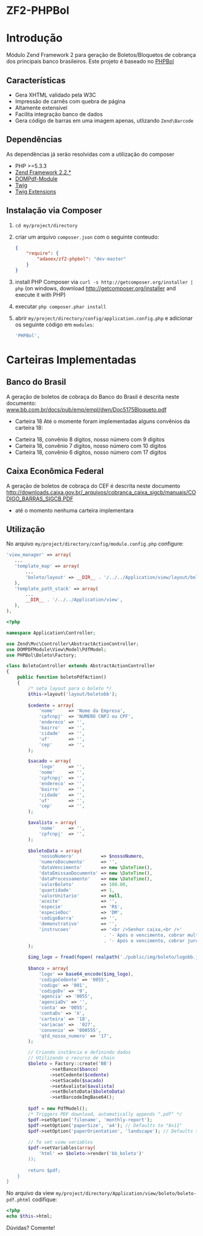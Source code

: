 ZF2-PHPBol
==========

# Introdução

Módulo Zend Framework 2 para geração de Boletos/Bloquetos de cobrança 
dos principais banco brasileiros. 
Este projeto é baseado no [PHPBol](https://github.com/rafaelgou/PHPBol)

## Características

* Gera XHTML validado pela W3C
* Impressão de carnês com quebra de página
* Altamente extensível
* Facilita integração banco de dados
* Gera código de barras em uma imagem apenas, utlizando `Zend\Barcode`

## Dependências
As dependências já serão resolvidas com a utilização do composer

* PHP >=5.3.3
* [Zend Framework 2.2.*](https://github.com/zendframework/zf2)
* [DOMPdf-Module](https://github.com/raykolbe/DOMPDFModule)
* [Twig ](https://github.com/fabpot/Twig)
* [Twig Extensions](https://github.com/fabpot/Twig-extensions)

## Instalação via Composer

  1. `cd my/project/directory`
  2. criar um arquivo `composer.json` com o seguinte conteudo:

     ```json
     {
         "require": {
             "adaoex/zf2-phpbol": "dev-master"
         }
     }
     ```
  3. install PHP Composer via `curl -s http://getcomposer.org/installer | php` (on windows, download
     http://getcomposer.org/installer and execute it with PHP)
  4. executar `php composer.phar install`
  5. abrir `my/project/directory/config/application.config.php` e adicionar os seguinte código em `modules`: 

     ```php
     'PHPBol',
     ```

# Carteiras Implementadas

## Banco do Brasil
A geração de boletos de cobraça do Banco do Brasil é descrita neste
documento: www.bb.com.br/docs/pub/emp/empl/dwn/Doc5175Bloqueto.pdf

* Carteira 18
Até o momente foram implementadas alguns convênios da carteira 18:
- Carteira 18, convênio 8 dígitos, nosso número com 9 dígitos
- Carteira 18, convênio 7 dígitos, nosso número com 10 dígitos
- Carteira 18, convênio 6 dígitos, nosso número com 17 dígitos

## Caixa Econômica Federal
A geração de boletos de cobraça do CEF é descrita neste documento
http://downloads.caixa.gov.br/_arquivos/cobranca_caixa_sigcb/manuais/CODIGO_BARRAS_SIGCB.PDF

* até o momento nenhuma carteira implementara

## Utilização

No arquivo `my/project/directory/config/module.config.php` configure:
```php
'view_manager' => array(
   ...
   'template_map' => array(
	   ...
	   'boleto/layout' => __DIR__ . '/../../Application/view/layout/boletobb.phtml',
   ),
   'template_path_stack' => array(
	   ...
	   __DIR__ . '/../../Application/view',
   ),
),
```


```php
<?php

namespace Application\Controller;

use Zend\Mvc\Controller\AbstractActionController;
use DOMPDFModule\View\Model\PdfModel;
use PHPBol\Boleto\Factory;

class BoletoController extends AbstractActionController
{
    public function boletoPdfAction()
    {
		/* seta layout para o boleto */
		$this->layout('layout/boletobb');
		
		$cedente = array(
            'nome'     => 'Nome da Empresa',
            'cpfcnpj'  => 'NUMERO CNPJ ou CPF',
            'endereco' => '',
            'bairro'   => '',
            'cidade'   => '',
            'uf'       => '',
            'cep'      => '',
        );

        $sacado = array(
            'logo'     => '',
            'nome'     => '',
            'cpfcnpj'  => '',
            'endereco' => '',
            'bairro'   => '',
            'cidade'   => '',
            'uf'       => '',
            'cep'      => '',
        );

        $avalista = array(
            'nome'     => '',
            'cpfcnpj'  => '',
        );
        
        $boletoData = array(
            'nossoNumero'          => $nossoNumero,
            'numeroDocumento'      => '',
            'dataVencimento'       => new \DateTime(),
            'dataEmissaoDocumento' => new \DateTime(),
            'dataProcessamento'    => new \DateTime(),
            'valorBoleto'          => 100.00,
            'quantidade'           => 1,
            'valorUnitario'        => null,
            'aceite'               => '',
            'especie'              => 'R$',
            'especieDoc'           => 'DM',
            'codigoBarra'          => '',
            'demonstrativo'        => '',
            'instrucoes'           => '<br />Senhor caixa,<br />'
                                    . '- Após o vencimento, cobrar multa de 2%<br />'
                                    . '- Após o vencimento, cobrar juros diário de 1%.<br />',
        );

        $img_logo = fread(fopen( realpath('./public/img/boleto/logobb.jpg'), "r"), filesize(realpath('./public/img/boleto/logobb.jpg')));
        
        $banco = array(
            'logo' => base64_encode($img_logo),
            'codigoCedente' => '0055',
            'codigo' => '001',
            'codigoDv' => '9',
            'agencia' => '0055',
            'agenciaDv' => '',
            'conta' => '0055',
            'contaDv' => 'X',
            'carteira' => '18',
            'variacao' =>  '027',
            'convenio' => '000555',
            'qtd_nosso_numero' => '17',
        );

        // Criando instância e definindo dados
        // Utilizando o recurso de chain
        $boleto = Factory::create('BB')
                ->setBanco($banco)
                ->setCedente($cedente)
                ->setSacado($sacado)
                ->setAvalista($avalista)
                ->setBoletoData($boletoData)
                ->setBarcodeImgBase64();
		
        $pdf = new PdfModel();
		/* Triggers PDF download, automatically appends ".pdf" */
        $pdf->setOption('filename', 'monthly-report');
        $pdf->setOption('paperSize', 'a4'); // Defaults to "8x11"
        $pdf->setOption('paperOrientation', 'landscape'); // Defaults to "portrait"
        
        // To set view variables
        $pdf->setVariables(array(
			'html' => $boleto->render('bb_boleto')'
        ));
        
        return $pdf;
    }
}
```

No arquivo da view `my/project/directory/Application/view/boleto/boleto-pdf.phtml` codifique:
```php
<?php 
echo $this->html;

```

Dúvidas? Comente!